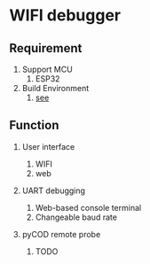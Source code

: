 # WIFI debugger

## Requirement

1. Support MCU
    1. ESP32
1. Build Environment
    1. [see](https://docs.espressif.com/projects/esp-idf/en/latest/esp32/get-started/)

## Function

1. User interface
    1. WIFI 
    2. web

1. UART debugging
    1. Web-based console terminal
    1. Changeable baud rate

1. pyCOD remote probe
    1. TODO

